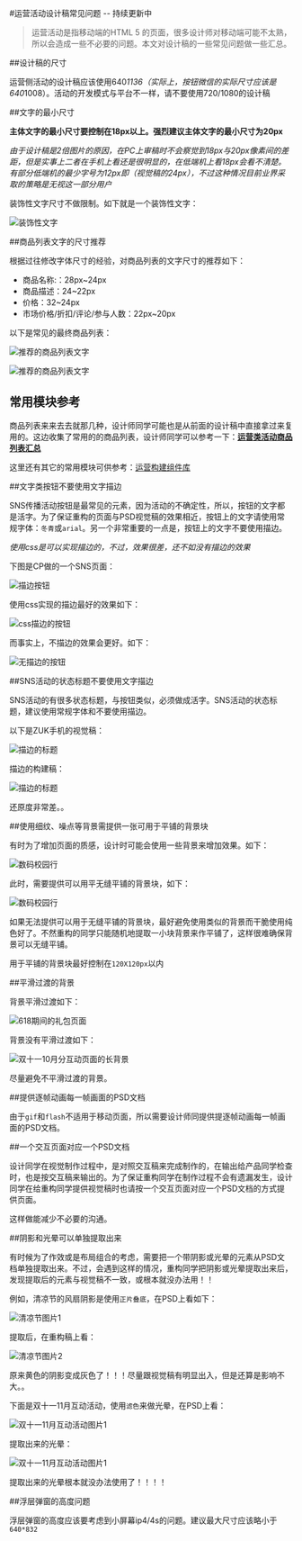 #运营活动设计稿常见问题 -- 持续更新中

> 运营活动是指移动端的HTML 5 的页面，很多设计师对移动端可能不太熟，所以会造成一些不必要的问题。本文对设计稿的一些常见问题做一些汇总。

##设计稿的尺寸

运营侧活动的设计稿应该使用640*1136（实际上，按钮微信的实际尺寸应该是640*1008）。活动的开发模式与平台不一样，请不要使用720/1080的设计稿

##文字的最小尺寸

**主体文字的最小尺寸要控制在18px以上。强烈建议主体文字的最小尺寸为20px**

*由于设计稿是2倍图片的原因，在PC上审稿时不会察觉到18px与20px像素间的差距，但是实事上二者在手机上看还是很明显的，在低端机上看18px会看不清楚。有部分低端机的最少字号为12px即（视觉稿的24px），不过这种情况目前业界采取的策略是无视这一部分用户*

装饰性文字尺寸不做限制。如下就是一个装饰性文字：

![装饰性文字](http://jdc.jd.com/fd/promote/leeenx/raq/20151002/5.png)

##商品列表文字的尺寸推荐

根据过往修改字体尺寸的经验，对商品列表的文字尺寸的推荐如下：

- 商品名称:：28px~24px
- 商品描述：24~22px
- 价格：32~24px
- 市场价格/折扣/评论/参与人数：22px~20px

以下是常见的最终商品列表：

![推荐的商品列表文字](http://jdc.jd.com/fd/promote/leeenx/raq/20151002/6.png)

![推荐的商品列表文字](http://jdc.jd.com/fd/promote/leeenx/raq/20151002/7.jpg)

## 常用模块参考

商品列表来来去去就那几种，设计师同学可能也是从前面的设计稿中直接拿过来复用的。这边收集了常用的的商品列表，设计师同学可以参考一下：**[运营类活动商品列表汇总](http://jdc.jd.com/component/#产品列表)**

这里还有其它的常用模块可供参考：[运营构建组件库](http://jdc.jd.com/component/)

##文字类按钮不要使用文字描边

SNS传播活动按钮是最常见的元素，因为活动的不确定性，所以，按钮的文字都是活字。为了保证重构的页面与PSD视觉稿的效果相近，按钮上的文字请使用常规字体：`冬青`或`arial`。另一个非常重要的一点是，按钮上的文字不要使用描边。

*使用css是可以实现描边的，不过，效果很差，还不如没有描边的效果*

下图是CP做的一个SNS页面：

![描边按钮](http://jdc.jd.com/fd/promote/leeenx/raq/20151002/8.png)

使用css实现的描边最好的效果如下：

![css描边的按钮](http://jdc.jd.com/fd/promote/leeenx/raq/20151002/9.png)

而事实上，不描边的效果会更好。如下：

![无描边的按钮](http://jdc.jd.com/fd/promote/leeenx/raq/20151002/10.png)

##SNS活动的状态标题不要使用文字描边

SNS活动的有很多状态标题，与按钮类似，必须做成活字。SNS活动的状态标题，建议使用常规字体和不要使用描边。

以下是ZUK手机的视觉稿：

![描边的标题](http://jdc.jd.com/fd/promote/leeenx/raq/20151002/11.png)

描边的构建稿：

![描边的标题](http://jdc.jd.com/fd/promote/leeenx/raq/20151002/12.png)

还原度非常差。。

##使用细纹、噪点等背景需提供一张可用于平铺的背景块

有时为了增加页面的质感，设计时可能会使用一些背景来增加效果。如下：

![数码校园行](http://jdc.jd.com/fd/promote/leeenx/raq/20151002/13.png)

此时，需要提供可以用平无缝平铺的背景块，如下：

![数码校园行](http://jdc.jd.com/fd/promote/leeenx/raq/20151002/14.png)

如果无法提供可以用于无缝平铺的背景块，最好避免使用类似的背景而干脆使用纯色好了。不然重构的同学只能随机地提取一小块背景来作平铺了，这样很难确保背景可以无缝平铺。

用于平铺的背景块最好控制在`120X120px`以内

##平滑过渡的背景

背景平滑过渡如下：

![618期间的礼包页面](http://jdc.jd.com/fd/promote/leeenx/raq/20151002/19.png)

背景没有平滑过渡如下：

![双十一10月分互动页面的长背景](http://jdc.jd.com/fd/promote/leeenx/raq/20151002/20.png)

尽量避免不平滑过渡的背景。

##提供逐帧动画每一帧画面的PSD文档

由于`gif`和`flash`不适用于移动页面，所以需要设计师同提供提逐帧动画每一帧画面的PSD文档。

##一个交互页面对应一个PSD文档

设计同学在视觉制作过程中，是对照交互稿来完成制作的，在输出给产品同学检查时，也是按交互稿来输出的。为了保证重构同学在制作过程不会有遗漏发生，设计同学在给重构同学提供视觉稿时也请按一个交互页面对应一个PSD文档的方式提供页面。

这样做能减少不必要的沟通。

##阴影和光晕可以单独提取出来

有时候为了作效或是布局组合的考虑，需要把一个带阴影或光晕的元素从PSD文档单独提取出来。不过，会遇到这样的情况，重构同学把阴影或光晕提取出来后，发现提取后的元素与视觉稿不一致，或根本就没办法用！！

例如，清凉节的风扇阴影是使用`正片叠底`，在PSD上看如下：

![清凉节图片1](http://jdc.jd.com/fd/promote/leeenx/raq/20151002/21.jpg)

提取后，在重构稿上看：

![清凉节图片2](http://jdc.jd.com/fd/promote/leeenx/raq/20151002/22.jpg)

原来黄色的阴影变成灰色了！！！尽量跟视觉稿有明显出入，但是还算是影响不大。。

下面是双十一11月互动活动，使用`滤色`来做光晕，在PSD上看：

![双十一11月互动活动图片1](http://jdc.jd.com/fd/promote/leeenx/raq/20151002/1.png)

提取出来的光晕：

![双十一11月互动活动图片1](http://jdc.jd.com/fd/promote/leeenx/raq/20151002/2.png)

提取出来的光晕根本就没办法使用了！！！！

##浮层弹窗的高度问题

浮层弹窗的高度应该要考虑到小屏幕ip4/4s的问题。建议最大尺寸应该略小于`640*832`